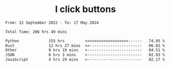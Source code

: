<h1 align="center">
I click buttons
</h1>

<!--START_SECTION:waka-->

```txt
From: 12 September 2022 - To: 17 May 2024

Total Time: 206 hrs 49 mins

Python             155 hrs         >>>>>>>>>>>>>>>>>>>------   74.95 %
Rust               12 hrs 27 mins  >>-----------------------   06.02 %
Other              9 hrs 19 mins   >------------------------   04.51 %
JSON               6 hrs 3 mins    >------------------------   02.93 %
JavaScript         4 hrs 29 mins   >------------------------   02.17 %
```

<!--END_SECTION:waka-->
